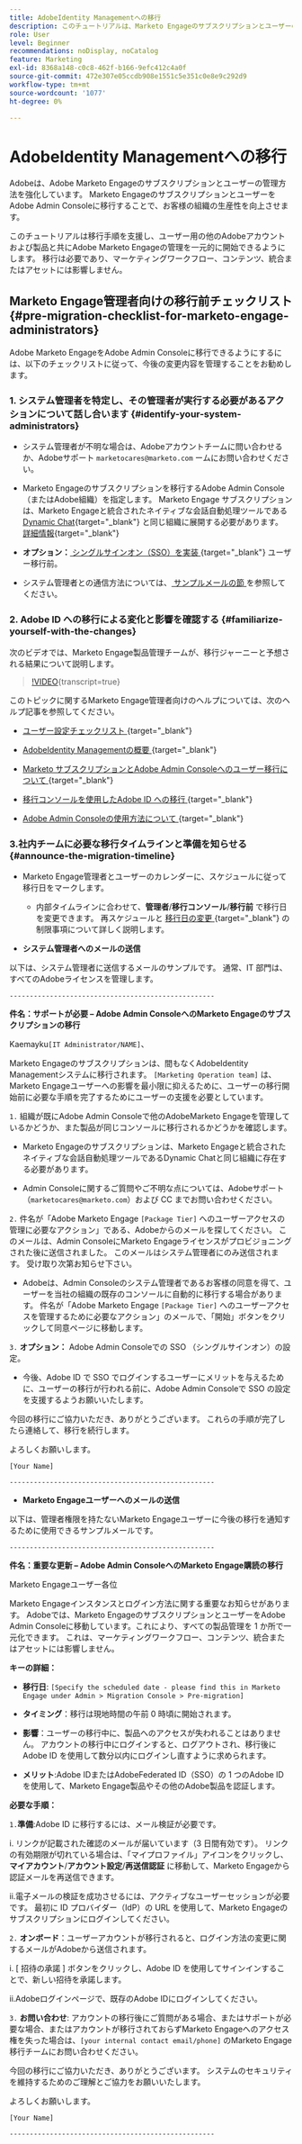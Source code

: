 ```yaml
---
title: AdobeIdentity Managementへの移行
description: このチュートリアルは、Marketo EngageのサブスクリプションとユーザーのAdobe Admin Consoleへの移行方法を説明します。
role: User
level: Beginner
recommendations: noDisplay, noCatalog
feature: Marketing
exl-id: 8368a148-c0c8-462f-b166-9efc412c4a0f
source-git-commit: 472e307e05ccdb908e1551c5e351c0e8e9c292d9
workflow-type: tm+mt
source-wordcount: '1077'
ht-degree: 0%

---
```


# AdobeIdentity Managementへの移行

Adobeは、Adobe Marketo Engageのサブスクリプションとユーザーの管理方法を強化しています。 Marketo EngageのサブスクリプションとユーザーをAdobe Admin Consoleに移行することで、お客様の組織の生産性を向上させます。

このチュートリアルは移行手順を支援し、ユーザー用の他のAdobeアカウントおよび製品と共にAdobe Marketo Engageの管理を一元的に開始できるようにします。 移行は必要であり、マーケティングワークフロー、コンテンツ、統合またはアセットには影響しません。

## Marketo Engage管理者向けの移行前チェックリスト {#pre-migration-checklist-for-marketo-engage-administrators}

Adobe Marketo EngageをAdobe Admin Consoleに移行できるようにするには、以下のチェックリストに従って、今後の変更内容を管理することをお勧めします。

### 1. システム管理者を特定し、その管理者が実行する必要があるアクションについて話し合います {#identify-your-system-administrators}

* システム管理者が不明な場合は、Adobeアカウントチームに問い合わせるか、Adobeサポート `marketocares@marketo.com` ームにお問い合わせください。

* Marketo Engageのサブスクリプションを移行するAdobe Admin Console（またはAdobe組織）を指定します。  Marketo Engage サブスクリプションは、Marketo Engageと統合されたネイティブな会話自動処理ツールである [Dynamic Chat](https://experienceleague.adobe.com/en/docs/marketo-learn/tutorials/dynamic-chat/dynamic-chat-overview){target="_blank"} と同じ組織に展開する必要があります。 [詳細情報](https://experienceleague.adobe.com/en/docs/marketo/using/product-docs/administration/marketo-with-adobe-identity/subscription-and-user-migration/understanding-marketo-subscription-and-user-migration-to-the-adobe-admin-console#subscription-migration-complete){target="_blank"}

* **オプション：**[ シングルサインオン（SSO）を実装 ](https://experienceleague.adobe.com/en/docs/marketo/using/product-docs/administration/marketo-with-adobe-identity/subscription-and-user-migration/understanding-marketo-subscription-and-user-migration-to-the-adobe-admin-console#subscription-migration-complete){target="_blank"} ユーザー移行前。

* システム管理者との通信方法については、[ サンプルメールの節 ](#announce-the-migration-timeline) を参照してください。

### 2. Adobe ID への移行による変化と影響を確認する {#familiarize-yourself-with-the-changes}

次のビデオでは、Marketo Engage製品管理チームが、移行ジャーニーと予想される結果について説明します。

>[!VIDEO](https://video.tv.adobe.com/v/3430920t3/?t=170/?quality=12&learn=on){transcript=true}

このトピックに関するMarketo Engage管理者向けのヘルプについては、次のヘルプ記事を参照してください。

* [ ユーザー設定チェックリスト ](https://experienceleague.adobe.com/en/docs/marketo/using/getting-started/initial-setup/user-setup){target="_blank"}

* [AdobeIdentity Managementの概要 ](https://experienceleague.adobe.com/en/docs/marketo/using/product-docs/administration/marketo-with-adobe-identity/adobe-identity-management-overview){target="_blank"}

* [Marketo サブスクリプションとAdobe Admin Consoleへのユーザー移行について ](https://experienceleague.adobe.com/en/docs/marketo/using/product-docs/administration/marketo-with-adobe-identity/subscription-and-user-migration/understanding-marketo-subscription-and-user-migration-to-the-adobe-admin-console){target="_blank"}

* [ 移行コンソールを使用したAdobe ID への移行 ](https://experienceleague.adobe.com/en/docs/marketo/using/product-docs/administration/marketo-with-adobe-identity/subscription-and-user-migration/migrating-to-adobe-identity){target="_blank"}

* [Adobe Admin Consoleの使用方法について ](https://helpx.adobe.com/jp/enterprise/using/admin-console.html){target="_blank"}

### 3.社内チームに必要な移行タイムラインと準備を知らせる {#announce-the-migration-timeline}

* Marketo Engage管理者とユーザーのカレンダーに、スケジュールに従って移行日をマークします。

   * 内部タイムラインに合わせて、**管理者**/**移行コンソール**/**移行前** で移行日を変更できます。 再スケジュールと [ 移行日の変更 ](https://experienceleague.adobe.com/en/docs/marketo/using/product-docs/administration/marketo-with-adobe-identity/subscription-and-user-migration/migrating-to-adobe-identity#pre-migration){target="_blank"} の制限事項について詳しく説明します。

* **システム管理者へのメールの送信**

以下は、システム管理者に送信するメールのサンプルです。 通常、IT 部門は、すべてのAdobeライセンスを管理します。

`---------------------------------------------------`

**件名：サポートが必要 – Adobe Admin ConsoleへのMarketo Engageのサブスクリプションの移行**

Kaemayku`[IT Administrator/NAME]`、

Marketo Engageのサブスクリプションは、間もなくAdobeIdentity Managementシステムに移行されます。 `[Marketing Operation team]` は、Marketo Engageユーザーへの影響を最小限に抑えるために、ユーザーの移行開始前に必要な手順を完了するためにユーザーの支援を必要としています。

`1.` 組織が既にAdobe Admin Consoleで他のAdobeMarketo Engageを管理しているかどうか、また製品が同じコンソールに移行されるかどうかを確認します。

* Marketo Engageのサブスクリプションは、Marketo Engageと統合されたネイティブな会話自動処理ツールであるDynamic Chatと同じ組織に存在する必要があります。

* Admin Consoleに関するご質問やご不明な点については、Adobeサポート（`marketocares@marketo.com`）および CC までお問い合わせください。

`2.` 件名が「Adobe Marketo Engage `[Package Tier]` へのユーザーアクセスの管理に必要なアクション」である、Adobeからのメールを探してください。 このメールは、Admin ConsoleにMarketo Engageライセンスがプロビジョニングされた後に送信されました。 このメールはシステム管理者にのみ送信されます。 受け取り次第お知らせ下さい。

* Adobeは、Admin Consoleのシステム管理者であるお客様の同意を得て、ユーザーを当社の組織の既存のコンソールに自動的に移行する場合があります。 件名が「Adobe Marketo Engage `[Package Tier]` へのユーザーアクセスを管理するために必要なアクション」のメールで、「開始」ボタンをクリックして同意ページに移動します。

`3.` **オプション：** Adobe Admin Consoleでの SSO （シングルサインオン）の設定。

* 今後、Adobe ID で SSO でログインするユーザーにメリットを与えるために、ユーザーの移行が行われる前に、Adobe Admin Consoleで SSO の設定を支援するようお願いいたします。

今回の移行にご協力いただき、ありがとうございます。 これらの手順が完了したら連絡して、移行を続行します。

よろしくお願いします。

`[Your Name]`

`---------------------------------------------------`

* **Marketo Engageユーザーへのメールの送信**

以下は、管理者権限を持たないMarketo Engageユーザーに今後の移行を通知するために使用できるサンプルメールです。

`---------------------------------------------------`

**件名：重要な更新 – Adobe Admin ConsoleへのMarketo Engage購読の移行**

Marketo Engageユーザー各位

Marketo Engageインスタンスとログイン方法に関する重要なお知らせがあります。 Adobeでは、Marketo EngageのサブスクリプションとユーザーをAdobe Admin Consoleに移動しています。これにより、すべての製品管理を 1 か所で一元化できます。 これは、マーケティングワークフロー、コンテンツ、統合またはアセットには影響しません。

**キーの詳細：**

* **移行日**: `[Specify the scheduled date - please find this in Marketo Engage under Admin > Migration Console > Pre-migration]`

* **タイミング**：移行は現地時間の午前 0 時頃に開始されます。

* **影響**：ユーザーの移行中に、製品へのアクセスが失われることはありません。 アカウントの移行中にログインすると、ログアウトされ、移行後にAdobe ID を使用して数分以内にログインし直すように求められます。

* **メリット**:Adobe IDまたはAdobeFederated ID（SSO）の 1 つのAdobe ID を使用して、Marketo Engage製品やその他のAdobe製品を認証します。

**必要な手順：**

`1.`**準備**:Adobe ID に移行するには、メール検証が必要です。

i. リンクが記載された確認のメールが届いています（3 日間有効です）。 リンクの有効期限が切れている場合は、「マイプロファイル」アイコンをクリックし、**マイアカウント**/**アカウント設定**/**再送信認証** に移動して、Marketo Engageから認証メールを再送信できます。

ii.電子メールの検証を成功させるには、アクティブなユーザーセッションが必要です。 最初に ID プロバイダー（IdP）の URL を使用して、Marketo Engageのサブスクリプションにログインしてください。

`2.` **オンボード**：ユーザーアカウントが移行されると、ログイン方法の変更に関するメールがAdobeから送信されます。

i. [ 招待の承諾 ] ボタンをクリックし、Adobe ID を使用してサインインすることで、新しい招待を承諾します。

ii.Adobeログインページで、既存のAdobe IDにログインしてください。

`3.` **お問い合わせ**: アカウントの移行後にご質問がある場合、またはサポートが必要な場合、またはアカウントが移行されておらずMarketo Engageへのアクセス権を失った場合は、`[your internal contact email/phone]` のMarketo Engage移行チームにお問い合わせください。

今回の移行にご協力いただき、ありがとうございます。 システムのセキュリティを維持するためのご理解とご協力をお願いいたします。

よろしくお願いします。

`[Your Name]`

`---------------------------------------------------`
